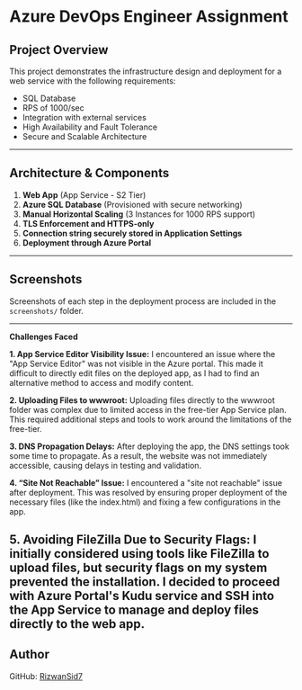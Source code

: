 # Azure DevOps Engineer Assignment

## Project Overview

This project demonstrates the infrastructure design and deployment for a web service with the following requirements:

- SQL Database
- RPS of 1000/sec
- Integration with external services
- High Availability and Fault Tolerance
- Secure and Scalable Architecture

---

## Architecture & Components

1. **Web App** (App Service - S2 Tier)
2. **Azure SQL Database** (Provisioned with secure networking)
3. **Manual Horizontal Scaling** (3 Instances for 1000 RPS support)
4. **TLS Enforcement and HTTPS-only**
5. **Connection string securely stored in Application Settings**
6. **Deployment through Azure Portal**

---

## Screenshots

Screenshots of each step in the deployment process are included in the `screenshots/` folder.

---

**Challenges Faced**

**1. App Service Editor Visibility Issue:**
I encountered an issue where the "App Service Editor" was not visible in the Azure portal. This made it difficult to directly edit files on the deployed app, as I had to find an alternative method to access and modify content.

**2. Uploading Files to wwwroot:**
Uploading files directly to the wwwroot folder was complex due to limited access in the free-tier App Service plan. This required additional steps and tools to work around the limitations of the free-tier.

**3. DNS Propagation Delays:**
After deploying the app, the DNS settings took some time to propagate. As a result, the website was not immediately accessible, causing delays in testing and validation.

**4. “Site Not Reachable” Issue:**
I encountered a "site not reachable" issue after deployment. This was resolved by ensuring proper deployment of the necessary files (like the index.html) and fixing a few configurations in the app.

**5. Avoiding FileZilla Due to Security Flags:**
I initially considered using tools like FileZilla to upload files, but security flags on my system prevented the installation. I decided to proceed with Azure Portal's Kudu service and SSH into the App Service to manage and deploy files directly to the web app.
---

## Author

GitHub: [RizwanSid7](https://github.com/RizwanSid7)
